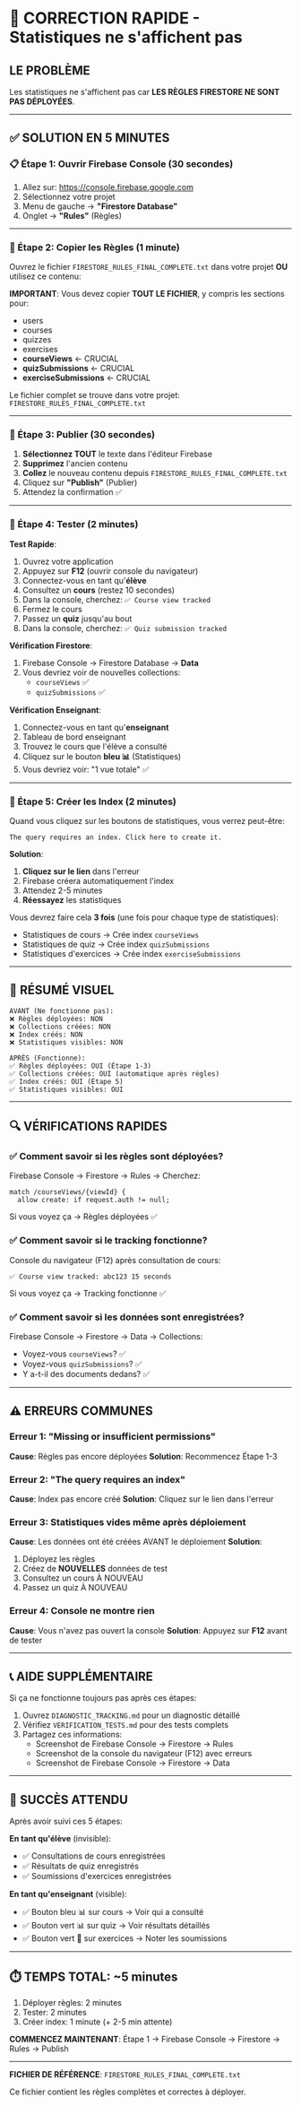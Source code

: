 # 🚨 CORRECTION RAPIDE - Statistiques ne s'affichent pas

## LE PROBLÈME
Les statistiques ne s'affichent pas car **LES RÈGLES FIRESTORE NE SONT PAS DÉPLOYÉES**.

---

## ✅ SOLUTION EN 5 MINUTES

### 📋 Étape 1: Ouvrir Firebase Console (30 secondes)
1. Allez sur: https://console.firebase.google.com
2. Sélectionnez votre projet
3. Menu de gauche → **"Firestore Database"**
4. Onglet → **"Rules"** (Règles)

---

### 📄 Étape 2: Copier les Règles (1 minute)

Ouvrez le fichier `FIRESTORE_RULES_FINAL_COMPLETE.txt` dans votre projet **OU** utilisez ce contenu:

**IMPORTANT**: Vous devez copier **TOUT LE FICHIER**, y compris les sections pour:
- users
- courses
- quizzes
- exercises
- **courseViews** ← CRUCIAL
- **quizSubmissions** ← CRUCIAL
- **exerciseSubmissions** ← CRUCIAL

Le fichier complet se trouve dans votre projet: `FIRESTORE_RULES_FINAL_COMPLETE.txt`

---

### 🚀 Étape 3: Publier (30 secondes)
1. **Sélectionnez TOUT** le texte dans l'éditeur Firebase
2. **Supprimez** l'ancien contenu
3. **Collez** le nouveau contenu depuis `FIRESTORE_RULES_FINAL_COMPLETE.txt`
4. Cliquez sur **"Publish"** (Publier)
5. Attendez la confirmation ✅

---

### 🧪 Étape 4: Tester (2 minutes)

**Test Rapide**:
1. Ouvrez votre application
2. Appuyez sur **F12** (ouvrir console du navigateur)
3. Connectez-vous en tant qu'**élève**
4. Consultez un **cours** (restez 10 secondes)
5. Dans la console, cherchez: `✅ Course view tracked`
6. Fermez le cours
7. Passez un **quiz** jusqu'au bout
8. Dans la console, cherchez: `✅ Quiz submission tracked`

**Vérification Firestore**:
1. Firebase Console → Firestore Database → **Data**
2. Vous devriez voir de nouvelles collections:
   - `courseViews` ✅
   - `quizSubmissions` ✅

**Vérification Enseignant**:
1. Connectez-vous en tant qu'**enseignant**
2. Tableau de bord enseignant
3. Trouvez le cours que l'élève a consulté
4. Cliquez sur le bouton **bleu 📊** (Statistiques)
5. Vous devriez voir: "1 vue totale" ✅

---

### 🔧 Étape 5: Créer les Index (2 minutes)

Quand vous cliquez sur les boutons de statistiques, vous verrez peut-être:
```
The query requires an index. Click here to create it.
```

**Solution**:
1. **Cliquez sur le lien** dans l'erreur
2. Firebase créera automatiquement l'index
3. Attendez 2-5 minutes
4. **Réessayez** les statistiques

Vous devrez faire cela **3 fois** (une fois pour chaque type de statistiques):
- Statistiques de cours → Crée index `courseViews`
- Statistiques de quiz → Crée index `quizSubmissions`
- Statistiques d'exercices → Crée index `exerciseSubmissions`

---

## 🎯 RÉSUMÉ VISUEL

```
AVANT (Ne fonctionne pas):
❌ Règles déployées: NON
❌ Collections créées: NON
❌ Index créés: NON
❌ Statistiques visibles: NON

APRÈS (Fonctionne):
✅ Règles déployées: OUI (Étape 1-3)
✅ Collections créées: OUI (automatique après règles)
✅ Index créés: OUI (Étape 5)
✅ Statistiques visibles: OUI
```

---

## 🔍 VÉRIFICATIONS RAPIDES

### ✅ Comment savoir si les règles sont déployées?
Firebase Console → Firestore → Rules → Cherchez:
```
match /courseViews/{viewId} {
  allow create: if request.auth != null;
```

Si vous voyez ça → Règles déployées ✅

### ✅ Comment savoir si le tracking fonctionne?
Console du navigateur (F12) après consultation de cours:
```
✅ Course view tracked: abc123 15 seconds
```

Si vous voyez ça → Tracking fonctionne ✅

### ✅ Comment savoir si les données sont enregistrées?
Firebase Console → Firestore → Data → Collections:
- Voyez-vous `courseViews`? ✅
- Voyez-vous `quizSubmissions`? ✅
- Y a-t-il des documents dedans? ✅

---

## ⚠️ ERREURS COMMUNES

### Erreur 1: "Missing or insufficient permissions"
**Cause**: Règles pas encore déployées
**Solution**: Recommencez Étape 1-3

### Erreur 2: "The query requires an index"
**Cause**: Index pas encore créé
**Solution**: Cliquez sur le lien dans l'erreur

### Erreur 3: Statistiques vides même après déploiement
**Cause**: Les données ont été créées AVANT le déploiement
**Solution**: 
1. Déployez les règles
2. Créez de **NOUVELLES** données de test
3. Consultez un cours À NOUVEAU
4. Passez un quiz À NOUVEAU

### Erreur 4: Console ne montre rien
**Cause**: Vous n'avez pas ouvert la console
**Solution**: Appuyez sur **F12** avant de tester

---

## 📞 AIDE SUPPLÉMENTAIRE

Si ça ne fonctionne toujours pas après ces étapes:

1. Ouvrez `DIAGNOSTIC_TRACKING.md` pour un diagnostic détaillé
2. Vérifiez `VERIFICATION_TESTS.md` pour des tests complets
3. Partagez ces informations:
   - Screenshot de Firebase Console → Firestore → Rules
   - Screenshot de la console du navigateur (F12) avec erreurs
   - Screenshot de Firebase Console → Firestore → Data

---

## 🎉 SUCCÈS ATTENDU

Après avoir suivi ces 5 étapes:

**En tant qu'élève** (invisible):
- ✅ Consultations de cours enregistrées
- ✅ Résultats de quiz enregistrés
- ✅ Soumissions d'exercices enregistrées

**En tant qu'enseignant** (visible):
- ✅ Bouton bleu 📊 sur cours → Voir qui a consulté
- ✅ Bouton vert 📊 sur quiz → Voir résultats détaillés
- ✅ Bouton vert 📝 sur exercices → Noter les soumissions

---

## ⏱️ TEMPS TOTAL: ~5 minutes

1. Déployer règles: 2 minutes
2. Tester: 2 minutes
3. Créer index: 1 minute (+ 2-5 min attente)

**COMMENCEZ MAINTENANT**: Étape 1 → Firebase Console → Firestore → Rules → Publish

---

**FICHIER DE RÉFÉRENCE**: `FIRESTORE_RULES_FINAL_COMPLETE.txt`

Ce fichier contient les règles complètes et correctes à déployer.
